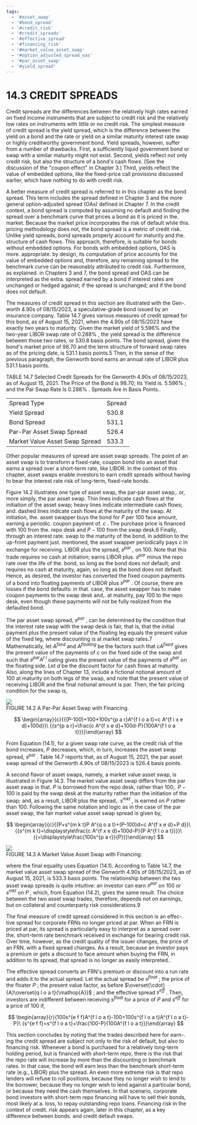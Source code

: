 ```yaml
---
tags:
  - '#asset_swap'
  - '#bond_spread'
  - '#credit_risk'
  - '#credit_spreads'
  - '#effective_spread'
  - '#financing_risk'
  - '#market_value_asset_swap'
  - '#option_adjusted_spread_oas'
  - '#par_asset_swap'
  - '#yield_spread'
---
```

# 14.3 CREDIT SPREADS  

Credit spreads are the differences between the relatively high rates earned on fixed income instruments that are subject to credit risk and the relatively low rates on instruments with little or no credit risk. The simplest measure of credit spread is the yield spread, which is the difference between the yield on a bond and the rate or yield on a similar maturity interest rate swap or highly creditworthy government bond. Yield spreads, however, suffer from a number of drawbacks. First, a sufficiently liquid government bond or swap with a similar maturity might not exist. Second, yields reflect not only credit risk, but also the structure of a bond's cash flows. (See the discussion of the "coupon effect" in Chapter 3.) Third, yields reflect the value of embedded options, like the fixed-price call provisions discussed earlier, which have nothing to do with credit risk.  

A better measure of credit spread is referred to in this chapter as the bond spread. This term includes the spread defined in Chapter 3 and the more general option-adjusted spread (OAs) defined in Chapter 7. In the credit context, a bond spread is computed by assuming no default and finding the spread over a benchmark curve that prices a bond as it is priced in the. market. Because the market price incorporates the risk of default while this. pricing methodology does not, the bond spread is a metric of credit risk. Unlike yield spreads, bond spreads properly account for maturity and the. structure of cash flows. This approach, therefore, is suitable for bonds without embedded options. For bonds with embedded options, OAS is more. appropriate: by design, its computation of price accounts for the value of embedded options and, therefore, any remaining spread to the benchmark curve can be reasonably attributed to credit risk. Furthermore, as explained. in Chapters 3 and 7, the bond spread and OAS can be interpreted as the extra. spread earned by a bond if interest rates are unchanged or hedged against; if the spread is unchanged; and if the bond does not default.  

The measures of credit spread in this section are illustrated with the Gen-. worth 4.90s of 08/15/2023, a speculative-grade bond issued by an insurance company. Table 14.7 gives various measures of credit spread for this bond, as of August 15, 2021, when the 4.90s of 08/15/2023 have exactly two years to maturity. Given the market yield of $5.596\%$ and the two-year LIBOR swap rate of $0.288\%$ , the yield spread is the difference between those two rates, or 530.8 basis points. The bond spread, given the bond's market price of 98.70 and the term structure of forward swap rates as of the pricing date, is 531.1 basis points.5 Then, in the sense of the previous paragraph, the Genworth bond earns an annual rate of LIBOR plus 531.1 basis points.  

TABLE 14.7 Selected Credit Spreads for the Genworth 4.90s of 08/15/2023, as of August 15, 2021. The Price of the Bond is 98.70; Its Yield is. $5.596\%$ ; and the Par Swap Rate Is $0.288\%$ . Spreads Are in Basis Points..   


<html><body><table><tr><td>Spread Type</td><td>Spread</td></tr><tr><td>Yield Spread</td><td>530.8</td></tr><tr><td>Bond Spread</td><td>531.1</td></tr><tr><td>Par-Par Asset Swap Spread</td><td>526.4</td></tr><tr><td>Market Value Asset Swap Spread</td><td>533.3</td></tr></table></body></html>  

Other popular measures of spread are asset swap spreads. The point of an asset swap is to transform a fixed-rate, coupon bond into an asset that earns a spread over a short-term rate, like LIBOR. In the context of this chapter, asset swaps enable investors to earn credit spreads without having to bear the interest rate risk of long-term, fixed-rate bonds.  

Figure 14.2 illustrates one type of asset swap, the par-par asset swap,. or, more simply, the par asset swap. Thin lines indicate cash flows at the initiation of the asset swap; heavy lines indicate intermediate cash flows; and. dashed lines indicate cash flows at the maturity of the swap. At initiation, the. asset swapper buys the bond for $P$ per 100 face amount, earning a periodic. coupon payment of. $c$ . The purchase price is financed with 100 from the. repo desk and $P-100$ from the swap desk.6 Finally, through an interest rate. swap to the maturity of the bond, in addition to the up-front payment just. mentioned, the asset swapper periodically pays $c$ in exchange for receiving. LIBOR plus the spread, $s^{p a r}$ , on 100. Note that this trade requires no cash at initiation; earns LIBOR plus. $s^{p a r}$ minus the repo rate over the life of the. bond, so long as the bond does not default; and requires no cash at maturity, again, so long as the bond does not default. Hence, as desired, the investor has converted the fixed coupon payments of a bond into floating payments of LIBOR plus $s^{p a r}$ . Of course, there are losses if the bond defaults: in that. case, the asset swapper has to make coupon payments to the swap desk and,. at maturity, pay 100 to the repo desk, even though these payments will not be fully realized from the defaulted bond.  

The par asset swap spread, $s^{p a r}$ , can be determined by the condition that the interest rate swap with the swap desk is fair, that is, that the initial payment plus the present value of the floating leg equals the present value of the fixed leg, where discounting is at market swap rates.7 Mathematically, let $A^{\mathit{f x e d}}$ and $A^{f l o a t i n g}$ be the factors such that $c A^{\mathit{f i x e d}}$ gives the present value of the payments of $c$ on the fixed side of the swap and such that $s^{p a r}A^{\textit{t l}}$ oating gives the present value of the payments of $s^{p a r}$ on the floating side. Let $d$ be the discount factor for cash flows at maturity. Also, along the lines of Chapter 13, include a fictional notional amount of 100 at maturity on both legs of the swap, and note that the present value of receiving LIBOR and the final notional amount is par. Then, the fair pricing condition for the swap is,  

![](images/6fd9612f462c035a511866e01eb0ef41e2a11f778378e29aa8df804b8dd1fb4a.jpg)  
FIGURE 14.2 A Par-Par Asset Swap with Financing.  

$$
\begin{array}{c}{{(P-100)+100+100s^{p a r}A^{f l o a t}=c A^{f i x e d}+100d}}\ {{s^{p a r}=\frac{c A^{f x e d}+100d-P}{100A^{f l o a t}}}}\end{array}
$$  

From Equation (14.1), for a given swap rate curve, as the credit risk of the bond increases, $P$ decreases, which, in turn, increases the asset swap spread, $s^{p a r}$ . Table 14.7 reports that, as of August 15, 2021, the par asset swap spread of the Genworth 4.90s of $08/15/2023$ is 526.4 basis points.  

A second flavor of asset swaps, namely, a market value asset swap, is illustrated in Figure 14.3. The market value asset swap differs from the par asset swap in that. $P$ is borrowed from the repo desk, rather than 100;. $P-100$ is paid by the swap desk at the maturity rather than the initiation of the swap; and, as a result, LIBOR plus the spread,. $s^{m k t}$ , is earned on $P$ rather than 100. Following the same notation and logic as in the case of the par asset swap, the fair market value asset swap spread is given by,  

$$
\begin{array}{c}{{P+s^{m k t}P A^{q o a t}+(P-100)d=c A^{f x e d}+P d}}\ {{s^{m k t}=\displaystyle\frac{c A^{f x e d}+100d-P}{P A^{f l o a t}}}}\ {{=\displaystyle\frac{100s^{p a r}}{P}}}\end{array}
$$  

![](images/08a16533c6bf15a5e94377d219bc655ca2703274a1bbb0c9bc7300e373f22adc.jpg)  
FIGURE 14.3 A Market Value Asset Swap with Financing.  

where the final equality uses Equation (14.1). According to Table 14.7, the market value asset swap spread of the Genworth 4.90s of 08/15/2023, as of August 15, 2021, is 533.3 basis points. The relationship between the two asset swap spreads is quite intuitive: an investor can earn $s^{p a r}$ on 100 or $s^{m k t}$ on $P$ , which, from Equation (14.2), gives the same result. The choice between the two asset swap trades, therefore, depends not on earnings, but on collateral and counterparty risk considerations.9  

The final measure of credit spread considered in this section is an effec-. tive spread for corporate FRNs no longer priced at par. When an FRN is priced at par, its spread is particularly easy to interpret as a spread over the. short-term rate benchmark received in exchange for bearing credit risk. Over time, however, as the credit quality of the issuer changes, the price of an FRN. with a fixed spread changes. As a result, because an investor pays a premium or gets a discount to face amount when buying the FRN, in addition to its spread, that spread is no longer as easily interpreted..  

The effective spread converts an FRN's premium or discount into a run rate and adds it to the actual spread. Let the actual spread be $s^{\mathit{f l o a t}}$ ; the price of the floater $P$ ; the present value factor, as before $\overset{\cdot}{A}\overset{q l o a t}{\mathop{A}}$ ; and the effective spread $s^{e f f}$ . Then, investors are indifferent between receiving $s^{\mathit{f l o a t}}$ for a price of $P$ and $s^{e f f}$ for a price of 100 if,  

$$
\begin{array}{r}{100s^{e f f}A^{f l o a t}-100=100s^{f l o a t}A^{f l o a t}-P}\ {s^{e f f}=s^{f l o a t}+\frac{100-P}{100A^{f l o a t}}}\end{array}
$$  

This section concludes by noting that the trades described here for earn-. ing the credit spread are subject not only to the risk of default, but also to financing risk. Whenever a bond is purchased for a relatively long-term holding period, but is financed with short-term repo, there is the risk that the repo rate will increase by more than the discounting or benchmark rates. In that case, the bond will earn less than the benchmark short-term rate (e.g., LIBOR) plus the spread. An even more extreme risk is that repo lenders will refuse to roll positions, because they no longer wish to lend to the borrower, because they no longer wish to lend against a particular bond, or because they need the cash themselves. In that scenario, corporate bond investors with short-term repo financing will have to sell their bonds, most likely at a. loss, to repay outstanding repo loans. Financing risk in the context of credit. risk appears again, later in this chapter, as a key difference between bonds. and credit default swaps.  
